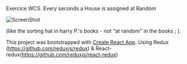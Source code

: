Exercice WCS. Every seconds a House is assigned at Random 

![ScreenShot](https://nsa39.casimages.com/img/2018/11/28/181128092907600535.png)

(like the sorting hat in harry P.'s books - not "at random" in the books ; ). 


This project was bootstrapped with [Create React App](https://github.com/facebook/create-react-app).
Using Redux (https://github.com/reduxjs/redux) & React-redux(https://github.com/reduxjs/react-redux)

